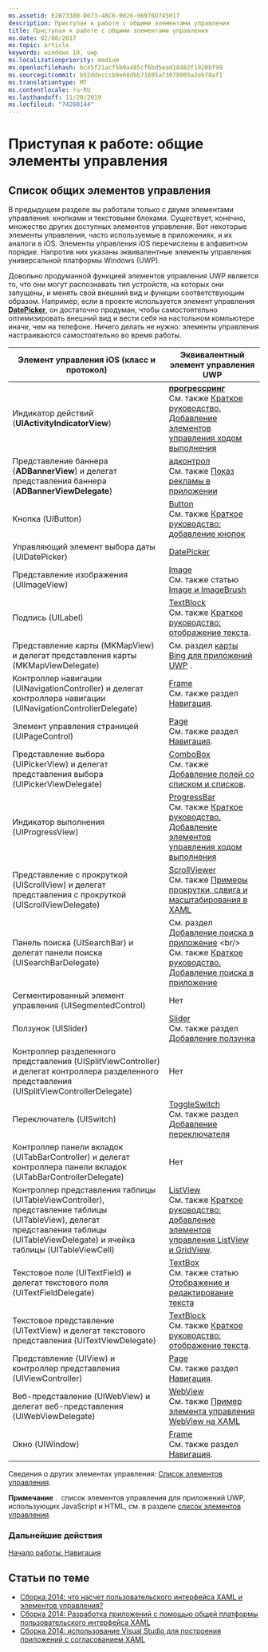 ```yaml
---
ms.assetid: E2B73380-D673-48C6-9026-96976D745017
description: Приступая к работе с общими элементами управления
title: Приступая к работе с общими элементами управления
ms.date: 02/08/2017
ms.topic: article
keywords: windows 10, uwp
ms.localizationpriority: medium
ms.openlocfilehash: bc45f21acf5b9a485cf6bd5ead18482f1920bf99
ms.sourcegitcommit: b52ddecccb9e68dbb71695af3078005a2eb78af1
ms.translationtype: MT
ms.contentlocale: ru-RU
ms.lasthandoff: 11/20/2019
ms.locfileid: "74260144"
---
```

# <a name="getting-started-common-controls"></a>Приступая к работе: общие элементы управления


## <a name="common-controls-list"></a>Список общих элементов управления

В предыдущем разделе вы работали только с двумя элементами управления: кнопками и текстовыми блоками. Существует, конечно, множество других доступных элементов управления. Вот некоторые элементы управления, часто используемые в приложениях, и их аналоги в iOS. Элементы управления iOS перечислены в алфавитном порядке. Напротив них указаны эквивалентные элементы управления универсальной платформы Windows (UWP).

Довольно продуманной функцией элементов управления UWP является то, что они могут распознавать тип устройств, на которых они запущены, и менять свой внешний вид и функции соответствующим образом. Например, если в проекте используется элемент управления [**DatePicker**](https://docs.microsoft.com/previous-versions/windows/apps/br211681(v=win.10)), он достаточно продуман, чтобы самостоятельно оптимизировать внешний вид и вести себя на настольном компьютере иначе, чем на телефоне. Ничего делать не нужно: элементы управления настраиваются самостоятельно во время работы.

| Элемент управления iOS (класс и протокол) | Эквивалентный элемент управления UWP |
|------------------------------|--------------------------------------|
| Индикатор действий (**UIActivityIndicatorView**) | [**прогрессринг**](https://docs.microsoft.com/uwp/api/Windows.UI.Xaml.Controls.ProgressRing) <br/> См. также [Краткое руководство. Добавление элементов управления ходом выполнения](https://docs.microsoft.com/previous-versions/windows/apps/hh780651(v=win.10)) |
| Представление баннера (**ADBannerView**) и делегат представления баннера (**ADBannerViewDelegate**) | [адконтрол](https://docs.microsoft.com/uwp/api/microsoft.advertising.winrt.ui.adcontrol) <br/> См. также [Показ рекламы в приложении](../monetize/display-ads-in-your-app.md) |
| Кнопка (UIButton) | [Button](https://docs.microsoft.com/uwp/api/Windows.UI.Xaml.Controls.Button) <br/> См. также [Краткое руководство: добавление кнопок](https://docs.microsoft.com/previous-versions/windows/apps/jj153346(v=win.10)) |
| Управляющий элемент выбора даты (UIDatePicker) | [DatePicker](https://docs.microsoft.com/previous-versions/windows/apps/br211681(v=win.10)) |
| Представление изображения (UIImageView) | [Image](https://docs.microsoft.com/uwp/api/Windows.UI.Xaml.Controls.Image) <br/> См. также статью [Image и ImageBrush](https://docs.microsoft.com/windows/uwp/controls-and-patterns/images-imagebrushes) |
| Подпись (UILabel) | [TextBlock](https://docs.microsoft.com/uwp/api/Windows.UI.Xaml.Controls.TextBlock) <br/> См. также [Краткое руководство: отображение текста](https://docs.microsoft.com/previous-versions/windows/apps/hh700392(v=win.10)). |
| Представление карты (MKMapView) и делегат представления карты (MKMapViewDelegate) | См. раздел [карты Bing для приложений UWP](https://msdn.microsoft.com/library/hh846481) . |
| Контроллер навигации (UINavigationController) и делегат контроллера навигации (UINavigationControllerDelegate) | [Frame](https://docs.microsoft.com/uwp/api/Windows.UI.Xaml.Controls.Frame) <br/> См. также раздел [Навигация](https://docs.microsoft.com/windows/uwp/layout/navigation-basics). |
| Элемент управления страницей (UIPageControl) | [Page](https://docs.microsoft.com/uwp/api/Windows.UI.Xaml.Controls.Page) <br/> См. также раздел [Навигация](https://docs.microsoft.com/windows/uwp/layout/navigation-basics). |
| Представление выбора (UIPickerView) и делегат представления выбора (UIPickerViewDelegate) | [ComboBox](https://docs.microsoft.com/uwp/api/Windows.UI.Xaml.Controls.ComboBox) <br/> См. также [Добавление полей со списком и списков](https://docs.microsoft.com/previous-versions/windows/apps/hh780616(v=win.10)). |
| Индикатор выполнения (UIProgressView) | [ProgressBar](https://docs.microsoft.com/uwp/api/Windows.UI.Xaml.Controls.ProgressBar) <br/> См. также [Краткое руководство. Добавление элементов управления ходом выполнения](https://docs.microsoft.com/previous-versions/windows/apps/hh780651(v=win.10)) |
| Представление с прокруткой (UIScrollView) и делегат представления с прокруткой (UIScrollViewDelegate) | [ScrollViewer](https://docs.microsoft.com/uwp/api/Windows.UI.Xaml.Controls.ScrollViewer) <br/>  См. также [Примеры прокрутки, сдвига и масштабирования в XAML](https://code.msdn.microsoft.com/windowsapps/xaml-scrollviewer-pan-and-949d29e9) |
| Панель поиска (UISearchBar) и делегат панели поиска (UISearchBarDelegate) | См. раздел [Добавление поиска в приложение](https://docs.microsoft.com/previous-versions/windows/apps/jj130767(v=win.10)) <br/>  См. также [Краткое руководство. Добавление поиска в приложение](https://docs.microsoft.com/previous-versions/windows/apps/hh868180(v=win.10)) |
| Сегментированный элемент управления (UISegmentedControl) | Нет |
| Ползунок (UISlider) | [Slider](https://docs.microsoft.com/uwp/api/Windows.UI.Xaml.Controls.Slider) <br/>  См. также раздел [Добавление ползунка](https://docs.microsoft.com/previous-versions/windows/apps/hh868197(v=win.10)) |
| Контроллер разделенного представления (UISplitViewController) и делегат контроллера разделенного представления (UISplitViewControllerDelegate) | Нет |
| Переключатель (UISwitch) | [ToggleSwitch](https://docs.microsoft.com/uwp/api/Windows.UI.Xaml.Controls.ToggleSwitch) <br/>  См. также раздел [Добавление переключателя](https://docs.microsoft.com/previous-versions/windows/apps/hh868198(v=win.10)) |
| Контроллер панели вкладок (UITabBarController) и делегат контроллера панели вкладок (UITabBarControllerDelegate) | Нет |
| Контроллер представления таблицы (UITableViewController), представление таблицы (UITableView), делегат представления таблицы (UITableViewDelegate) и ячейка таблицы (UITableViewCell) | [ListView](https://docs.microsoft.com/uwp/api/Windows.UI.Xaml.Controls.ListView) <br/>  См. также [Краткое руководство: добавление элементов управления ListView и GridView](https://docs.microsoft.com/previous-versions/windows/apps/hh780650(v=win.10)). |
| Текстовое поле (UITextField) и делегат текстового поля (UITextFieldDelegate) | [TextBox](https://docs.microsoft.com/uwp/api/Windows.UI.Xaml.Controls.TextBox) <br/>  См. также статью [Отображение и редактирование текста](https://docs.microsoft.com/windows/uwp/design/controls-and-patterns/text-controls) |
| Текстовое представление (UITextView) и делегат текстового представления (UITextViewDelegate) | [TextBlock](https://docs.microsoft.com/uwp/api/Windows.UI.Xaml.Controls.TextBlock) <br/>  См. также [Краткое руководство: отображение текста](https://docs.microsoft.com/previous-versions/windows/apps/hh700392(v=win.10)). |
| Представление (UIView) и контроллер представления (UIViewController) | [Page](https://docs.microsoft.com/uwp/api/Windows.UI.Xaml.Controls.Page) <br/>  См. также раздел [Навигация](https://docs.microsoft.com/windows/uwp/layout/navigation-basics). |
| Веб-представление (UIWebView) и делегат веб-представления (UIWebViewDelegate) | [WebView](https://docs.microsoft.com/uwp/api/Windows.UI.Xaml.Controls.WebView) <br/>  См. также [Пример элемента управления WebView на XAML](https://code.msdn.microsoft.com/windowsapps/XAML-WebView-control-sample-58ad63f7) |
| Окно (UIWindow) | [Frame](https://docs.microsoft.com/uwp/api/Windows.UI.Xaml.Controls.Frame) <br/>  См. также раздел [Навигация](https://docs.microsoft.com/windows/uwp/layout/navigation-basics). |

Сведения о других элементах управления: [Список элементов управления](https://docs.microsoft.com/windows/uwp/design/controls-and-patterns/).

**Примечание** .  список элементов управления для приложений UWP, использующих JavaScript и HTML, см. в разделе [список элементов управления](https://docs.microsoft.com/previous-versions/windows/apps/hh465453(v=win.10)).

### <a name="next-step"></a>Дальнейшие действия

[Начало работы: Навигация](getting-started-navigation.md)

## <a name="related-topics"></a>Статьи по теме

* [Сборка 2014: что насчет пользовательского интерфейса XAML и элементов управления?](https://channel9.msdn.com/Events/Build/2014/2-516)
* [Сборка 2014: Разработка приложений с помощью общей платформы пользовательского интерфейса XAML](https://channel9.msdn.com/Events/Build/2014/2-507)
* [Сборка 2014: использование Visual Studio для построения приложений с согласованием XAML](https://channel9.msdn.com/Events/Build/2014/3-591)
